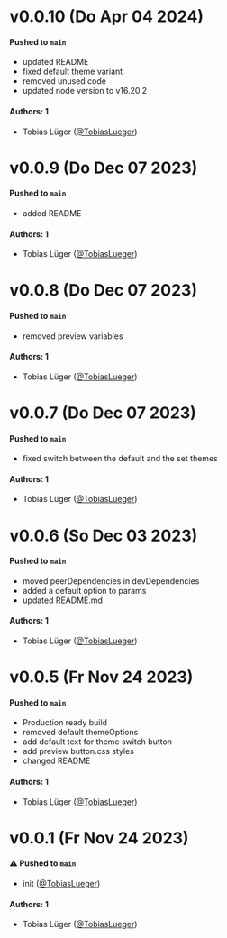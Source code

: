 # v0.0.10 (Do Apr 04 2024)

#### Pushed to `main`

- updated README
- fixed default theme variant
- removed unused code
- updated node version to v16.20.2

#### Authors: 1

- Tobias Lüger ([@TobiasLueger](https://github.com/TobiasLueger))

# v0.0.9 (Do Dec 07 2023)

#### Pushed to `main`

- added README

#### Authors: 1

- Tobias Lüger ([@TobiasLueger](https://github.com/TobiasLueger))

# v0.0.8 (Do Dec 07 2023)

#### Pushed to `main`

- removed preview variables

#### Authors: 1

- Tobias Lüger ([@TobiasLueger](https://github.com/TobiasLueger))

# v0.0.7 (Do Dec 07 2023)

#### Pushed to `main`

- fixed switch between the default and the set themes

#### Authors: 1

- Tobias Lüger ([@TobiasLueger](https://github.com/TobiasLueger))

# v0.0.6 (So Dec 03 2023)

#### Pushed to `main`

- moved peerDependencies in devDependencies
- added a default option to params
- updated README.md

#### Authors: 1

- Tobias Lüger ([@TobiasLueger](https://github.com/TobiasLueger))

# v0.0.5 (Fr Nov 24 2023)

#### Pushed to `main`

- Production ready build
- removed default themeOptions
- add default text for theme switch button
- add preview button.css styles
- changed README

#### Authors: 1

- Tobias Lüger ([@TobiasLueger](https://github.com/TobiasLueger))

# v0.0.1 (Fr Nov 24 2023)

#### ⚠️ Pushed to `main`

- init ([@TobiasLueger](https://github.com/TobiasLueger))

#### Authors: 1

- Tobias Lüger ([@TobiasLueger](https://github.com/TobiasLueger))
